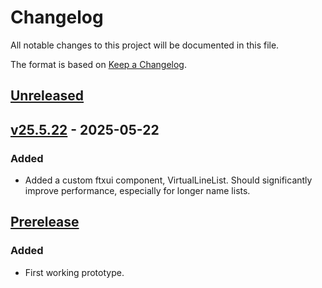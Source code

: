 # Changelog

All notable changes to this project will be documented in this file.

The format is based on [Keep a Changelog](https://keepachangelog.com/en/1.1.0/).

## [Unreleased]

## [v25.5.22] - 2025-05-22

### Added
- Added a custom ftxui component, VirtualLineList. Should significantly improve performance, especially for longer name lists.

## [Prerelease]

### Added
- First working prototype. 

[Unreleased]: https://github.com/username/rene
[Prerelease]: https://github.com/username/rene
[v25.5.22]: https://github.com/jpmitchell24/rene/releases/tag/v25.5.22